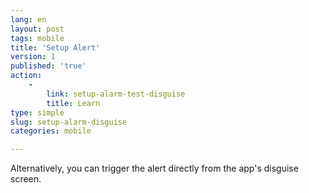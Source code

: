 ```yaml
---
lang: en
layout: post
tags: mobile
title: 'Setup Alert'
version: 1
published: 'true'
action:
    -
        link: setup-alarm-test-disguise
        title: Learn
type: simple
slug: setup-alarm-disguise
categories: mobile

---
```


Alternatively, you can trigger the alert directly from the app's disguise screen.